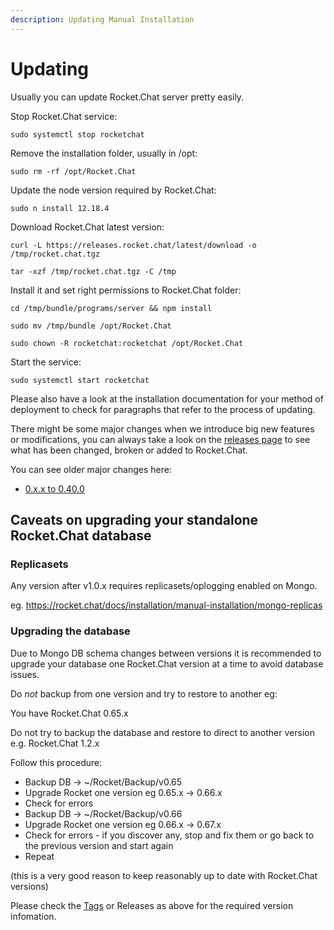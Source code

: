 ```yaml
---
description: Updating Manual Installation
---
```


# Updating

Usually you can update Rocket.Chat server pretty easily.

Stop Rocket.Chat service:

```text
sudo systemctl stop rocketchat
```

Remove the installation folder, usually in /opt:

```text
sudo rm -rf /opt/Rocket.Chat
```

Update the node version required by Rocket.Chat:

```text
sudo n install 12.18.4
```

Download Rocket.Chat latest version:

```text
curl -L https://releases.rocket.chat/latest/download -o /tmp/rocket.chat.tgz
```

```text
tar -xzf /tmp/rocket.chat.tgz -C /tmp
```

Install it and set right permissions to Rocket.Chat folder:

```text
cd /tmp/bundle/programs/server && npm install
```

```text
sudo mv /tmp/bundle /opt/Rocket.Chat
```

```text
sudo chown -R rocketchat:rocketchat /opt/Rocket.Chat
```

Start the service:

```text
sudo systemctl start rocketchat
```

Please also have a look at the installation documentation for your method of deployment to check for paragraphs that refer to the process of updating.

There might be some major changes when we introduce big new features or modifications, you can always take a look on the [releases page](https://github.com/RocketChat/Rocket.Chat/releases) to see what has been changed, broken or added to Rocket.Chat.

You can see older major changes here:

* [0.x.x to 0.40.0](from-0-x-x-to-0-40-0.md)

## Caveats on upgrading your standalone Rocket.Chat database

### Replicasets

Any version after v1.0.x requires replicasets/oplogging enabled on Mongo.

eg. <https://rocket.chat/docs/installation/manual-installation/mongo-replicas>

### Upgrading the database

Due to Mongo DB schema changes between versions it is recommended to upgrade your database one Rocket.Chat version at a time to avoid database issues.

Do *not* backup from one version and try to restore to another eg:

You have Rocket.Chat 0.65.x

Do not try to backup the database and restore to direct to another version e.g. Rocket.Chat 1.2.x

Follow this procedure:

- Backup DB -> ~/Rocket/Backup/v0.65
- Upgrade Rocket one version eg 0.65.x -> 0.66.x
- Check for errors
- Backup DB -> ~/Rocket/Backup/v0.66
- Upgrade Rocket one version eg 0.66.x -> 0.67.x
- Check for errors - if you discover any, stop and fix them or go back to the previous version and start again
- Repeat

(this is a very good reason to keep reasonably up to date with Rocket.Chat versions)

Please check the [Tags](https://github.com/RocketChat/Rocket.Chat/tags) or Releases as above for the required version infomation.
